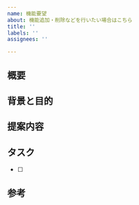 ```yaml
---
name: 機能要望
about: 機能追加・削除などを行いたい場合はこちら
title: ''
labels: ''
assignees: ''

---
```


## 概要

## 背景と目的

## 提案内容

## タスク
- [ ] 

## 参考
